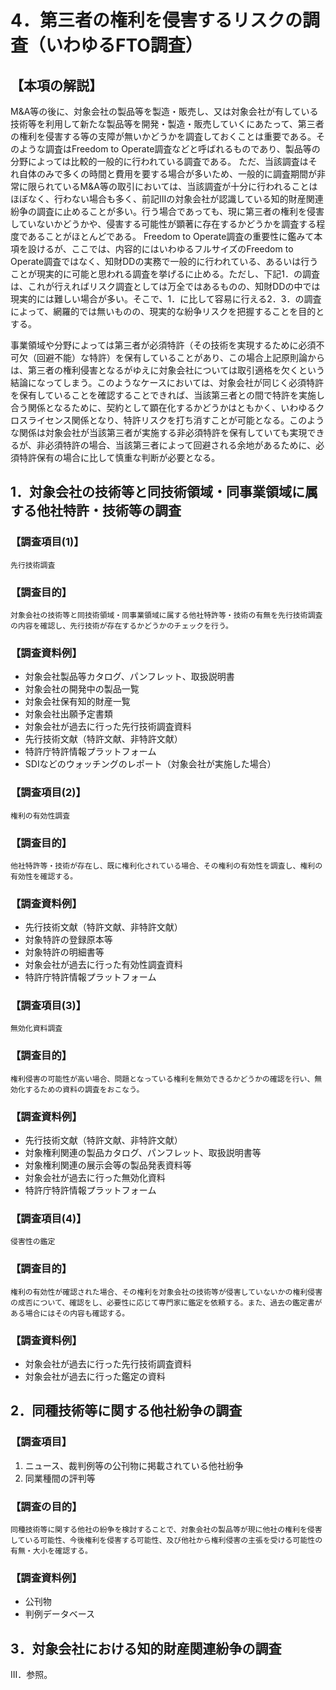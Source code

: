 # 4．第三者の権利を侵害するリスクの調査（いわゆるFTO調査）

## 【本項の解説】
M&A等の後に、対象会社の製品等を製造・販売し、又は対象会社が有している技術等を利用して新たな製品等を開発・製造・販売していくにあたって、第三者の権利を侵害する等の支障が無いかどうかを調査しておくことは重要である。そのような調査はFreedom to Operate調査などと呼ばれるものであり、製品等の分野によっては比較的一般的に行われている調査である。
ただ、当該調査はそれ自体のみで多くの時間と費用を要する場合が多いため、一般的に調査期間が非常に限られているM&A等の取引においては、当該調査が十分に行われることはほぼなく、行わない場合も多く、前記Ⅲの対象会社が認識している知的財産関連紛争の調査に止めることが多い。行う場合であっても、現に第三者の権利を侵害していないかどうかや、侵害する可能性が顕著に存在するかどうかを調査する程度であることがほとんどである。
Freedom to Operate調査の重要性に鑑みて本項を設けるが、ここでは、内容的にはいわゆるフルサイズのFreedom to Operate調査ではなく、知財DDの実務で一般的に行われている、あるいは行うことが現実的に可能と思われる調査を挙げるに止める。ただし、下記1．の調査は、これが行えればリスク調査としては万全ではあるものの、知財DDの中では現実的には難しい場合が多い。そこで、1．に比して容易に行える2．3．の調査によって、網羅的では無いものの、現実的な紛争リスクを把握することを目的とする。

事業領域や分野によっては第三者が必須特許（その技術を実現するために必須不可欠（回避不能）な特許）を保有していることがあり、この場合上記原則論からは、第三者の権利侵害となるがゆえに対象会社については取引適格を欠くという結論になってしまう。このようなケースにおいては、対象会社が同じく必須特許を保有していることを確認することできれば、当該第三者との間で特許を実施し合う関係となるために、契約として顕在化するかどうかはともかく、いわゆるクロスライセンス関係となり、特許リスクを打ち消すことが可能となる。このような関係は対象会社が当該第三者が実施する非必須特許を保有していても実現できるが、非必須特許の場合、当該第三者によって回避される余地があるために、必須特許保有の場合に比して慎重な判断が必要となる。

## 1．対象会社の技術等と同技術領域・同事業領域に属する他社特許・技術等の調査

### 【調査項目(1)】
	先行技術調査
### 【調査目的】
	対象会社の技術等と同技術領域・同事業領域に属する他社特許等・技術の有無を先行技術調査の内容を確認し、先行技術が存在するかどうかのチェックを行う。
### 【調査資料例】
* 対象会社製品等カタログ、パンフレット、取扱説明書
* 対象会社の開発中の製品一覧
* 対象会社保有知的財産一覧
* 対象会社出願予定書類
* 対象会社が過去に行った先行技術調査資料
* 先行技術文献（特許文献、非特許文献）
* 特許庁特許情報プラットフォーム
* SDIなどのウォッチングのレポート（対象会社が実施した場合）

### 【調査項目(2)】
	権利の有効性調査
### 【調査目的】
	他社特許等・技術が存在し、既に権利化されている場合、その権利の有効性を調査し、権利の有効性を確認する。
### 【調査資料例】
* 先行技術文献（特許文献、非特許文献）
* 対象特許の登録原本等
* 対象特許の明細書等
* 対象会社が過去に行った有効性調査資料
* 特許庁特許情報プラットフォーム

### 【調査項目(3)】
	無効化資料調査
### 【調査目的】
	権利侵害の可能性が高い場合、問題となっている権利を無効できるかどうかの確認を行い、無効化するための資料の調査をおこなう。
### 【調査資料例】
* 先行技術文献（特許文献、非特許文献）
* 対象権利関連の製品カタログ、パンフレット、取扱説明書等
* 対象権利関連の展示会等の製品発表資料等
* 対象会社が過去に行った無効化資料
* 特許庁特許情報プラットフォーム

### 【調査項目(4)】
	侵害性の鑑定
### 【調査目的】
	権利の有効性が確認された場合、その権利を対象会社の技術等が侵害していないかの権利侵害の成否について、確認をし、必要性に応じて専門家に鑑定を依頼する。また、過去の鑑定書がある場合にはその内容も確認する。
### 【調査資料例】
* 対象会社が過去に行った先行技術調査資料
* 対象会社が過去に行った鑑定の資料

## 2．同種技術等に関する他社紛争の調査
### 【調査項目】
1. ニュース、裁判例等の公刊物に掲載されている他社紛争
2.  同業種間の評判等
### 【調査の目的】
	同種技術等に関する他社の紛争を検討することで、対象会社の製品等が現に他社の権利を侵害している可能性、今後権利を侵害する可能性、及び他社から権利侵害の主張を受ける可能性の有無・大小を確認する。
### 【調査資料例】
* 公刊物
* 判例データベース

## 3．対象会社における知的財産関連紛争の調査
III．参照。
